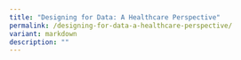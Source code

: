 ```yaml
---
title: "Designing for Data: A Healthcare Perspective"
permalink: /designing-for-data-a-healthcare-perspective/
variant: markdown
description: ""
---
```

